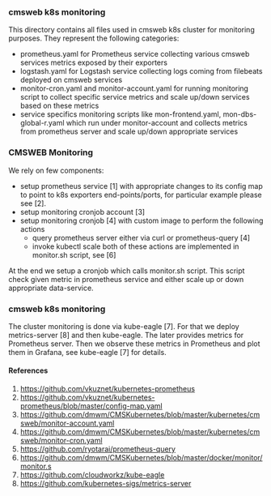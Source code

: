 ### cmsweb k8s monitoring
This directory contains all files used in cmsweb k8s cluster for monitoring
purposes. They represent the following categories:
- prometheus.yaml for Prometheus service collecting various cmsweb services
  metrics exposed by their exporters
- logstash.yaml for Logstash service collecting logs coming from filebeats
  deployed on cmsweb services
- monitor-cron.yaml and monitor-account.yaml for running monitoring script
  to collect specific service metrics and scale up/down services based
  on these metrics
- service specifics monitoring scripts like mon-frontend.yaml,
  mon-dbs-global-r.yaml which run under monitor-account and collects
  metrics from prometheus server and scale up/down appropriate services

### CMSWEB Monitoring
We rely on few components:
- setup prometheus service [1] with appropriate changes to its config map to
  point to k8s exporters end-points/ports, for particular example
  please see [2].
- setup monitoring cronjob account [3]
- setup monitoring cronjob [4] with custom image to perform the following actions
  - query prometheus server either via curl or prometheus-query [4]
  - invoke kubectl scale
  both of these actions are implemented in monitor.sh script, see [6]

At the end we setup a cronjob which calls monitor.sh script. This script
check given metric in prometheus service and either scale up or down
appropriate data-service.

### cmsweb k8s monitoring
The cluster monitoring is done via kube-eagle [7]. For that we deploy
metrics-server [8] and then kube-eagle. The later provides metrics for
Prometheus server. Then we observe these metrics in Prometheus and
plot them in Grafana, see kube-eagle [7] for details.

#### References
1. https://github.com/vkuznet/kubernetes-prometheus
2. https://github.com/vkuznet/kubernetes-prometheus/blob/master/config-map.yaml
3. https://github.com/dmwm/CMSKubernetes/blob/master/kubernetes/cmsweb/monitor-account.yaml
4. https://github.com/dmwm/CMSKubernetes/blob/master/kubernetes/cmsweb/monitor-cron.yaml
5. https://github.com/ryotarai/prometheus-query
6. https://github.com/dmwm/CMSKubernetes/blob/master/docker/monitor/monitor.s
7. https://github.com/cloudworkz/kube-eagle
8. https://github.com/kubernetes-sigs/metrics-server
